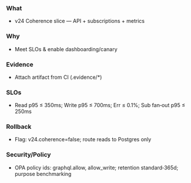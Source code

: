 ### What
- v24 Coherence slice — API + subscriptions + metrics

### Why
- Meet SLOs & enable dashboarding/canary

### Evidence
- Attach artifact from CI (.evidence/*)

### SLOs
- Read p95 ≤ 350ms; Write p95 ≤ 700ms; Err ≤ 0.1%; Sub fan‑out p95 ≤ 250ms

### Rollback
- Flag: v24.coherence=false; route reads to Postgres only

### Security/Policy
- OPA policy ids: graphql.allow, allow_write; retention standard‑365d; purpose benchmarking
